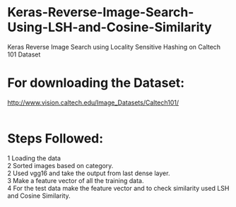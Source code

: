 # Keras-Reverse-Image-Search-Using-LSH-and-Cosine-Similarity
Keras Reverse Image Search using Locality Sensitive Hashing on Caltech 101 Dataset

# For downloading the Dataset:<br />
http://www.vision.caltech.edu/Image_Datasets/Caltech101/<br /><br />

# Steps Followed:<br />
1 Loading the data<br />
2 Sorted images based on category.<br />
2 Used vgg16 and take the output from last dense layer.<br />
3 Make a feature vector of all the training data.<br />
4 For the test data make the feature vector and to check similarity used LSH and Cosine Similarity.<br />
